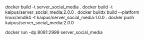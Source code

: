 # 
docker build -t server_social_media .
docker build -t kaipus/server_social_media:2.0.0 .
docker buildx build --platform linux/amd64 -t kaipus/server_social_media:1.0.0 .
docker push kaipus/server_social_media:2.0.0

docker run -dp 8081:2999 server_social_media

